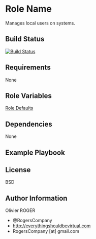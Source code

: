 Role Name
=========

Manages local users on systems.

Build Status
------------

[![Build Status](https://travis-ci.org/RogersCompany/ansible-users.svg?branch=master)](https://travis-ci.org/RogersCompany/ansible-users)

Requirements
------------

None

Role Variables
--------------

[Role Defaults](./defaults/main.yml)

Dependencies
------------

None

Example Playbook
----------------

License
-------

BSD

Author Information
------------------

Olivier ROGER
- @RogersCompany
- http://everythingshouldbevirtual.com
- RogersCompany [at] gmail.com
